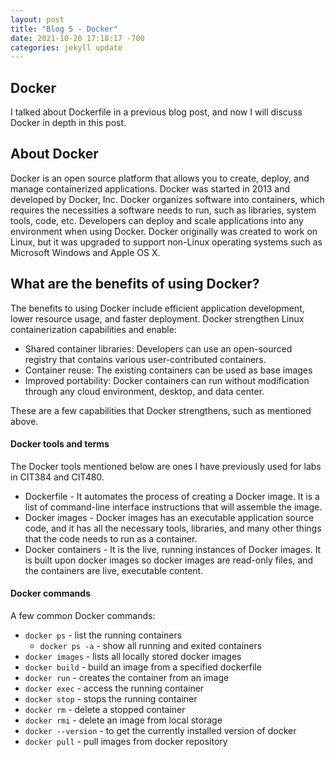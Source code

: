 ```yaml
---
layout: post
title: "Blog 5 - Docker"
date: 2021-10-20 17:18:17 -700
categories: jekyll update
---
```


## Docker 

I talked about Dockerfile in a previous blog post, and now I will discuss Docker in depth in this post. 


## About Docker 

Docker is an open source platform that allows you to create, deploy, and manage containerized applications. Docker was started in 2013 and developed by Docker, Inc. Docker organizes software into containers, which requires the necessities a software needs to run, such as libraries, system tools, code, etc. Developers can deploy and scale applications into any environment when using Docker. Docker originally was created to work on Linux, but it was upgraded to support non-Linux operating systems such as Microsoft Windows and Apple OS X.

## What are the benefits of using Docker?

The benefits to using Docker include efficient application development, lower resource usage, and faster deployment. Docker strengthen Linux containerization capabilities and enable: 
- Shared container libraries: Developers can use an open-sourced registry that contains various user-contributed containers. 
- Container reuse: The existing containers can be used as base images 
- Improved portability: Docker containers can run without modification through any cloud environment, desktop, and data center.

These are a few capabilities that Docker strengthens, such as mentioned above.  

#### Docker tools and terms 

The Docker tools mentioned below are ones I have previously used for labs in CIT384 and CIT480.
- Dockerfile - It automates the process of creating a Docker image. It is a list of command-line interface instructions that will assemble the image.
- Docker images - Docker images has an executable application source code, and it has all the necessary tools, libraries, and many other things that the code needs to run as a container.
- Docker containers - It is the live, running instances of Docker images. It is built upon docker images so docker images are read-only files, and the containers are live, executable content.

#### Docker commands 
A few common Docker commands: 
- `docker ps` - list the running containers
  - `docker ps -a` - show all running and exited containers 
- `docker images` - lists all locally stored docker images
- `docker build` - build an image from a specified dockerfile 
- `docker run` - creates the container from an image 
- `docker exec` - access the running container 
- `docker stop` - stops the running container 
- `docker rm` - delete a stopped container 
- `docker rmi` - delete an image from local storage 
- `docker --version` - to get the currently installed version of docker
- `docker pull` - pull images from docker repository 


